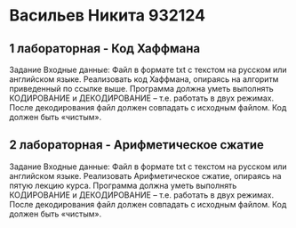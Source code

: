 # Васильев Никита 932124

## 1 лабораторная - Код Хаффмана

Задание
Входные данные: Файл в формате txt с текстом на русском или английском языке.
Реализовать код Хаффмана, опираясь на алгоритм приведенный по ссылке выше.
Программа должна уметь выполнять КОДИРОВАНИЕ и ДЕКОДИРОВАНИЕ – т.е. работать в двух режимах.
После декодирования файл должен совпадать с исходным файлом.
Код должен быть «чистым».

## 2 лабораторная - Арифметическое сжатие

Задание
Входные данные: Файл в формате txt с текстом на русском или английском языке.
Реализовать Арифметическое сжатие, опираясь на пятую лекцию курса.
Программа должна уметь выполнять КОДИРОВАНИЕ и ДЕКОДИРОВАНИЕ – т.е. работать в двух режимах.
После декодирования файл должен совпадать с исходным файлом.
Код должен быть «чистым».
